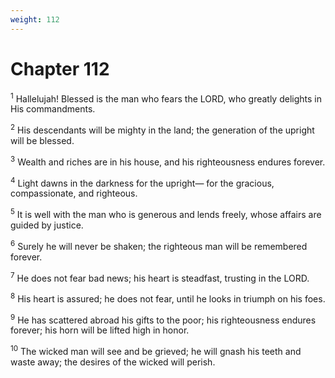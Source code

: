 ```yaml
---
weight: 112
---
```


# Chapter 112

<sup>1</sup> Hallelujah! Blessed is the man who fears the LORD, who greatly delights in His commandments. 

<sup>2</sup> His descendants will be mighty in the land; the generation of the upright will be blessed. 

<sup>3</sup> Wealth and riches are in his house, and his righteousness endures forever. 

<sup>4</sup> Light dawns in the darkness for the upright— for the gracious, compassionate, and righteous. 

<sup>5</sup> It is well with the man who is generous and lends freely, whose affairs are guided by justice. 

<sup>6</sup> Surely he will never be shaken; the righteous man will be remembered forever. 

<sup>7</sup> He does not fear bad news; his heart is steadfast, trusting in the LORD. 

<sup>8</sup> His heart is assured; he does not fear, until he looks in triumph on his foes. 

<sup>9</sup> He has scattered abroad his gifts to the poor; his righteousness endures forever; his horn will be lifted high in honor. 

<sup>10</sup> The wicked man will see and be grieved; he will gnash his teeth and waste away; the desires of the wicked will perish. 



